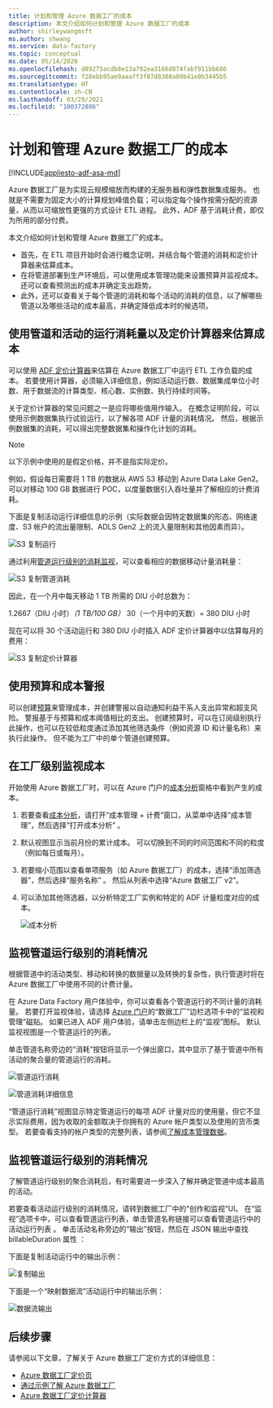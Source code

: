 ```yaml
---
title: 计划和管理 Azure 数据工厂的成本
description: 本文介绍如何计划和管理 Azure 数据工厂的成本
author: shirleywangmsft
ms.author: shwang
ms.service: data-factory
ms.topic: conceptual
ms.date: 05/14/2020
ms.openlocfilehash: d89275acdb8e13a792ea3166d874fabf911bb686
ms.sourcegitcommit: f28ebb95ae9aaaff3f87d8388a09b41e0b3445b5
ms.translationtype: HT
ms.contentlocale: zh-CN
ms.lasthandoff: 03/29/2021
ms.locfileid: "100372886"
---
```

# <a name="plan-and-manage-costs-for-azure-data-factory"></a>计划和管理 Azure 数据工厂的成本

[!INCLUDE[appliesto-adf-asa-md](includes/appliesto-adf-asa-md.md)]

Azure 数据工厂是为实现云规模缩放而构建的无服务器和弹性数据集成服务。  也就是不需要为固定大小的计算规划峰值负载；可以指定每个操作按需分配的资源量，从而以可缩放性更强的方式设计 ETL 进程。 此外，ADF 基于消耗计费，即仅为所用的部分付费。

本文介绍如何计划和管理 Azure 数据工厂的成本。

*   首先，在 ETL 项目开始时会进行概念证明，并结合每个管道的消耗和定价计算器来估算成本。
*   在将管道部署到生产环境后，可以使用成本管理功能来设置预算并监视成本。 还可以查看预测出的成本并确定支出趋势。
*   此外，还可以查看关于每个管道的消耗和每个活动的消耗的信息，以了解哪些管道以及哪些活动的成本最高，并确定降低成本时的候选项。

## <a name="estimate-costs-using-pipeline-and-activity-run-consumption-and-pricing-calculator"></a>使用管道和活动的运行消耗量以及定价计算器来估算成本

可以使用 [ADF 定价计算器](https://azure.microsoft.com/pricing/calculator/?service=data-factory)来估算在 Azure 数据工厂中运行 ETL 工作负载的成本。  若要使用计算器，必须输入详细信息，例如活动运行数、数据集成单位小时数、用于数据流的计算类型、核心数、实例数、执行持续时间等。

关于定价计算器的常见问题之一是应将哪些值用作输入。  在概念证明阶段，可以使用示例数据集执行试验运行，以了解各项 ADF 计量的消耗情况。  然后，根据示例数据集的消耗，可以得出完整数据集和操作化计划的消耗。

> [!NOTE]
> 以下示例中使用的是假定价格，并不是指实际定价。

例如，假设每日需要将 1 TB 的数据从 AWS S3 移动到 Azure Data Lake Gen2。  可以对移动 100 GB 数据进行 POC，以度量数据引入吞吐量并了解相应的计费消耗。

下面是复制活动运行详细信息的示例（实际数据会因特定数据集的形态、网络速度、S3 帐户的流出量限制、ADLS Gen2 上的流入量限制和其他因素而异）。

![S3 复制运行](media/plan-manage-costs/s3-copy-run-details.png)

通过利用[管道运行级别的消耗监视](#monitor-consumption-at-pipeline-run-level)，可以查看相应的数据移动计量消耗量：

![S3 复制管道消耗](media/plan-manage-costs/s3-copy-pipeline-consumption.png)

因此，在一个月中每天移动 1 TB 所需的 DIU 小时总数为：

1.2667（DIU 小时）*（1 TB/100 GB）* 30（一个月中的天数）= 380 DIU 小时

现在可以将 30 个活动运行和 380 DIU 小时插入 ADF 定价计算器中以估算每月的费用：

![S3 复制定价计算器](media/plan-manage-costs/s3-copy-pricing-calculator.png)

## <a name="use-budgets-and-cost-alerts"></a>使用预算和成本警报

可以创建[预算](../cost-management-billing/costs/tutorial-acm-create-budgets.md)来管理成本，并创建警报以自动通知利益干系人支出异常和超支风险。  警报基于与预算和成本阈值相比的支出。  创建预算时，可以在订阅级别执行此操作，也可以在较低粒度通过添加其他筛选条件（例如资源 ID 和计量名称）来执行此操作。  但不能为工厂中的单个管道创建预算。

## <a name="monitor-costs-at-factory-level"></a>在工厂级别监视成本

开始使用 Azure 数据工厂时，可以在 Azure 门户的[成本分析](../cost-management-billing/costs/quick-acm-cost-analysis.md)窗格中看到产生的成本。

1. 若要查看[成本分析](../cost-management-billing/costs/quick-acm-cost-analysis.md)，请打开“成本管理 + 计费”窗口，从菜单中选择“成本管理”，然后选择“打开成本分析”  。
2. 默认视图显示当前月份的累计成本。  可以切换到不同的时间范围和不同的粒度（例如每日或每月）。
3. 若要缩小范围以查看单项服务（如 Azure 数据工厂）的成本，选择“添加筛选器”，然后选择“服务名称” 。  然后从列表中选择“Azure 数据工厂 v2”。
4. 可以添加其他筛选器，以分析特定工厂实例和特定的 ADF 计量粒度对应的成本。

   ![成本分析](media/plan-manage-costs/cost-analysis.png)

## <a name="monitor-consumption-at-pipeline-run-level"></a>监视管道运行级别的消耗情况

根据管道中的活动类型、移动和转换的数据量以及转换的复杂性，执行管道时将在 Azure 数据工厂中使用不同的计费计量。

在 Azure Data Factory 用户体验中，你可以查看各个管道运行的不同计量的消耗量。 若要打开监视体验，请选择 [Azure 门户](https://portal.azure.com/)的“数据工厂”边栏选项卡中的“监视和管理”磁贴。 如果已进入 ADF 用户体验，请单击左侧边栏上的“监视”图标。 默认监视视图是一个管道运行的列表。

单击管道名称旁边的“消耗”按钮将显示一个弹出窗口，其中显示了基于管道中所有活动的聚合量的管道运行的消耗。

![管道运行消耗](media/plan-manage-costs/pipeline-run-consumption.png)

![管道消耗详细信息](media/plan-manage-costs/pipeline-consumption-details.png)

“管道运行消耗”视图显示特定管道运行的每项 ADF 计量对应的使用量，但它不显示实际费用，因为收取的金额取决于你拥有的 Azure 帐户类型以及使用的货币类型。  若要查看支持的帐户类型的完整列表，请参阅[了解成本管理数据](../cost-management-billing/costs/understand-cost-mgt-data.md)。

## <a name="monitor-consumption-at-activity-run-level"></a>监视管道运行级别的消耗情况
了解管道运行级别的聚合消耗后，有时需要进一步深入了解并确定管道中成本最高的活动。

若要查看活动运行级别的消耗情况，请转到数据工厂中的“创作和监视”UI。 在“监视”选项卡中，可以查看管道运行列表，单击管道名称链接可以查看管道运行中的活动运行列表 。  单击活动名称旁边的“输出”按钮，然后在 JSON 输出中查找 billableDuration 属性 ：

下面是复制活动运行中的输出示例：

![复制输出](media/plan-manage-costs/copy-output.png)

下面是一个“映射数据流”活动运行中的输出示例：

![数据流输出](media/plan-manage-costs/dataflow-output.png)

## <a name="next-steps"></a>后续步骤

请参阅以下文章，了解关于 Azure 数据工厂定价方式的详细信息：

- [Azure 数据工厂定价页](https://azure.microsoft.com/pricing/details/data-factory/ssis/)
- [通过示例了解 Azure 数据工厂](./pricing-concepts.md)
- [Azure 数据工厂定价计算器](https://azure.microsoft.com/pricing/calculator/?service=data-factory)